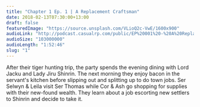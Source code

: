 ```yaml
---
title: "Chapter 1 Ep. 1 | A Replacement Craftsman"
date: 2018-02-13T07:30:00+13:00
draft: false
featuredImage: "https://source.unsplash.com/VLioQ2c-VwE/1600x900"
audioLink: "http://podcast.casualrp.com/public/EP%20001%20-%20A%20Replacement%20Craftsman.mp3"
audioSize: "103000000"
audioLength: "1:52:46"
slug: "1"
---
```


After their tiger hunting trip, the party spends the evening dining with Lord Jacku and Lady Jiru Shinrin. The next morning they enjoy bacon in the servant's kitchen before slipping out and splitting up to do town jobs. Ser Selwyn & Leila visit Ser Thomas while Cor & Ash go shopping for supplies with their new-found wealth. They learn about a job escorting new settlers to Shinrin and decide to take it.
